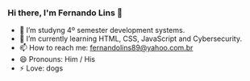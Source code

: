 ### Hi there, I'm Fernando Lins 👋


- 🌱 I’m studyng 4º semester development systems. 
- 👯 I’m currently learning HTML, CSS, JavaScript and Cybersecurity.
- 📫 How to reach me: fernandolins89@yahoo.com.br
- 😄 Pronouns: Him / His
- ⚡ Love: dogs 
